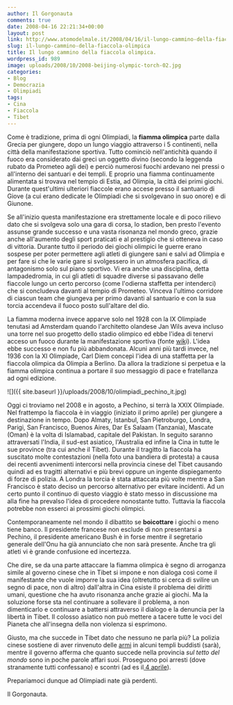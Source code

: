```yaml
---
author: Il Gorgonauta
comments: true
date: 2008-04-16 22:21:34+00:00
layout: post
link: http://www.atomodelmale.it/2008/04/16/il-lungo-cammino-della-fiaccola-olimpica/
slug: il-lungo-cammino-della-fiaccola-olimpica
title: Il lungo cammino della fiaccola olimpica.
wordpress_id: 989
image: uploads/2008/10/2008-beijing-olympic-torch-02.jpg
categories:
- Blog
- Democrazia
- Olimpiadi
tags:
- Cina
- Fiaccola
- Tibet
---
```


Come è tradizione, prima di ogni Olimpiadi, la **fiamma olimpica** parte dalla Grecia per giungere, dopo un lungo viaggio attraverso i 5 continenti, nella città della manifestazione sportiva. Tutto cominciò nell'antichità quando il fuoco era considerato dai greci un oggetto divino (secondo la leggenda rubato da Prometeo agli dei) e perciò numerosi fuochi ardevano nei pressi o all'interno dei santuari e dei templi. E proprio una fiamma continuamente alimentata si trovava nel tempio di Estia, ad Olimpia, la città dei primi giochi. Durante quest'ultimi ulteriori fiaccole erano accese presso il santuario di Giove (a cui erano dedicate le Olimpiadi che si svolgevano in suo onore) e di Giunone.

Se all'inizio questa manifestazione era strettamente locale e di poco rilievo dato che si svolgeva solo una gara di corsa, lo stadion, ben presto l'evento assunse grande successo e una vasta risonanza nel mondo greco, grazie anche all'aumento degli sport praticati e al prestigio che si otteneva in caso di vittoria. Durante tutto il periodo dei giochi olimpici le guerre erano sospese per poter permettere agli atleti di giungere sani e salvi ad Olimpia e per fare si che le varie gare si svolgessero in un atmosfera pacifica, di antagonismo solo sul piano sportivo. Vi era anche una disciplina, detta lampadedromia, in cui gli atleti di squadre diverse si passavano delle fiaccole lungo un certo percorso (come l'odierna staffetta per intenderci) che si concludeva davanti al tempio di Prometeo. Vinceva l'ultimo corridore di ciascun team che giungeva per primo davanti al santuario e con la sua torcia accendeva il fuoco posto sull'altare del dio.

La fiamma moderna invece apparve solo nel 1928 con la IX Olimpiade tenutasi ad Amsterdam quando l'architetto olandese Jan Wils aveva incluso una torre nel suo progetto dello stadio olimpico ed ebbe l'idea di tenervi acceso un fuoco durante la manifestazione sportiva (fonte [wik](http://it.wikipedia.org/wiki/Fiamma_olimpica)i). L'idea ebbe successo e non fu più abbandonata. Alcuni anni più tardi invece, nel 1936 con la XI Olimpiade, Carl Diem concepì l'idea di una staffetta per la fiaccola olimpica da Olimpia a Berlino. Da allora la tradizione si perpetua e la fiamma olimpica continua a portare il suo messaggio di pace e fratellanza ad ogni edizione.

![]({{ site.baseurl }}/uploads/2008/10/olimpiadi_pechino_it.jpg)

Oggi ci troviamo nel 2008 e in agosto, a Pechino, si terrà la XXIX Olimpiade. Nel frattempo la fiaccola è in viaggio (iniziato il primo aprile) per giungere a destinazione in tempo. Dopo Almaty, Istanbul, San Pietroburgo, Londra, Parigi, San Francisco, Buenos Aires, Dar Es Salaam (Tanzania), Mascate (Oman) è la volta di Islamabad, capitale del Pakistan. In seguito saranno attraversati l'India, il sud-est asiatico, l'Australia ed infine la Cina in tutte le sue province (tra cui anche il Tibet). Durante il tragitto la fiaccola ha suscitato molte contestazioni (nella foto una bandiera di protesta) a causa dei recenti avvenimenti intercorsi nella provincia cinese del Tibet causando quindi ad es tragitti alternativi e più brevi oppure un ingente dispiegamento di forze di polizia. A Londra la torcia è stata attaccata più volte mentre a San Francisco è stato deciso un percorso alternativo per evitare incidenti. Ad un certo punto il continuo di questo viaggio è stato messo in discussione ma alla fine ha prevalso l'idea di procedere nonostante tutto. Tuttavia la fiaccola potrebbe non esserci ai prossimi giochi olimpici.

Contemporaneamente nel mondo il dibattito se **boicottare** i giochi o meno tiene banco. Il presidente francese non esclude di non presentarsi a Pechino, il presidente americano Bush è in forse mentre il segretario generale dell'Onu ha già annunciato che non sarà presente. Anche tra gli atleti vi è grande confusione ed incertezza.

Che dire, se da una parte attaccare la fiamma olimpica è segno di arroganza simile al governo cinese che in Tibet si impone e non dialoga così come il manifestante che vuole imporre la sua idea (oltretutto si cerca di svilire un segno di pace, non di altro) dall'altra in Cina esiste il problema dei diritti umani, questione che ha avuto risonanza anche grazie ai giochi. Ma la soluzione forse sta nel continuare a sollevare il problema, a non dimenticarlo e continuare a battersi attraverso il dialogo e la denuncia per la libertà in Tibet. Il colosso asiatico non può mettere a tacere tutte le voci del Pianeta che all'insegna della non violenza si esprimono.

Giusto, ma che succede in Tibet dato che nessuno ne parla più? La polizia cinese sostiene di aver rinvenuto delle [armi](http://www.borsaitaliana.reuters.it/news/newsArticle.aspx?type=topNews&storyID=2008-04-14T062736Z_01_ROS419850_RTRIDST_0_OITTP-CINA-ARMI-MONASTERO.XML) in alcuni templi buddisti (sarà), mentre il governo afferma che quanto succede nella provincia _sul tetto del mondo_ sono in poche parole affari suoi. Proseguono poi arresti (dove stranamente tutti confessano) e scontri (ad es il[ 4 aprile](http://press.jrc.it/NewsExplorer/clusteredition/it/20080404,ilmessaggero-d62f4b687fc4b44af563e7593d654892.html)).

Prepariamoci dunque ad Olimpiadi nate già perdenti.

Il Gorgonauta.
